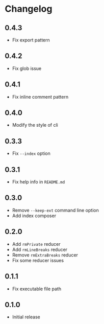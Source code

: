 # Changelog

## 0.4.3

- Fix export pattern

## 0.4.2

- Fix glob issue

## 0.4.1

- Fix inline comment pattern

## 0.4.0

- Modify the style of cli

## 0.3.3

- Fix `--index` option

## 0.3.1

- Fix help info in `README.md`

## 0.3.0

- Remove `--keep-ext` command line option
- Add index composer

## 0.2.0

- Add `rmPrivate` reducer
- Add `rmLineBreaks` reducer
- Remove `rmExtraBreaks` reducer
- Fix some reducer issues

## 0.1.1

- Fix executable file path

## 0.1.0

- Initial release

